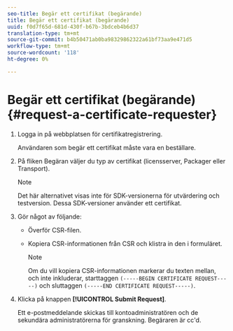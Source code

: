 ```yaml
---
seo-title: Begär ett certifikat (begärande)
title: Begär ett certifikat (begärande)
uuid: f0d7f65d-681d-430f-b67b-3bdceb4b6d37
translation-type: tm+mt
source-git-commit: b4b50471ab0ba98329862322a61bf73aa9e471d5
workflow-type: tm+mt
source-wordcount: '118'
ht-degree: 0%

---
```



# Begär ett certifikat (begärande){#request-a-certificate-requester}

1. Logga in på webbplatsen för certifikatregistrering.

   Användaren som begär ett certifikat måste vara en beställare.

1. På fliken Begäran väljer du typ av certifikat (licensserver, Packager eller Transport).

   >[!NOTE]
   >
   >Det här alternativet visas inte för SDK-versionerna för utvärdering och testversion. Dessa SDK-versioner använder ett certifikat.

1. Gör något av följande:

   * Överför CSR-filen.
   * Kopiera CSR-informationen från CSR och klistra in den i formuläret.

      >[!NOTE]
      >
      >Om du vill kopiera CSR-informationen markerar du texten mellan, och inte inkluderar, starttaggen `(-----BEGIN CERTIFICATE REQUEST-----)` och sluttaggen `(-----END CERTIFICATE REQUEST-----)`.

1. Klicka på knappen **[!UICONTROL Submit Request]**.

   Ett e-postmeddelande skickas till kontoadministratören och de sekundära administratörerna för granskning. Begäraren är cc&#39;d.

